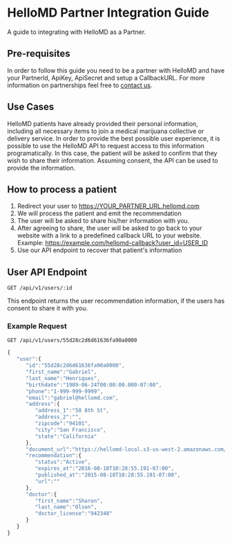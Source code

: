 # HelloMD Partner Integration Guide
A guide to integrating with HelloMD as a Partner.

## Pre-requisites
In order to follow this guide you need to be a partner with HelloMD and have your PartnerId, ApiKey, ApiSecret and setup a CallbackURL.
For more information on partnerships feel free to [contact us](mailto:api@hellomd.com).

## Use Cases
HelloMD patients have already provided their personal information, including all necessary items to join a medical marijuana collective or delivery service. In order to provide the best possible user experience, it is possible to use the HelloMD API to request access to this information programatically. In this case, the patient will be asked to confirm that they wish to share their information. Assuming consent, the API can be used to provide the information.

## How to process a patient
1. Redirect your user to https://YOUR_PARTNER_URL.hellomd.com
2. We will process the patient and emit the recommendation
3. The user will be asked to share his/her information with you.
4. After agreeing to share, the user will be asked to go back to your website with a link to a predefined callback URL to your website. Example: https://example.com/hellomd-callback?user_id=USER_ID
5. Use our API endpoint to recover that patient's information

## User API Endpoint
```
GET /api/v1/users/:id
```
This endpoint returns the user recommendation information, if the users has consent to share it with you.

### Example Request
```
GET /api/v1/users/55d28c2d6d61636fa90a0000
```
```javascript
{  
   "user":{  
      "id":"55d28c2d6d61636fa90a0000",
      "first_name":"Gabriel",
      "last_name":"Henriques",
      "birthdate":"1989-06-24T00:00:00.000-07:00",
      "phone":"1-999-999-9999",
      "email":"gabriel@hellomd.com",
      "address":{  
         "address_1":"50 8th St",
         "address_2":"",
         "zipcode":"94101",
         "city":"San Francisco",
         "state":"California"
      },
      "document_url":"https://hellomd-local.s3-us-west-2.amazonaws.com/drivers_license/55d28c2d6d61636fa90a0000/drivers_license.jpg?X-Amz-Expires=600\\u0026X-Amz-Date=20150818T181012Z\\u0026X-Amz-Algorithm=AWS4-HMAC-SHA256\\u0026X-Amz-Credential=AKIAJ2ZQND3P2XLATVTQ/20150818/us-west-2/s3/aws4_request\\u0026X-Amz-SignedHeaders=host\\u0026X-Amz-Signature=b6686ccbfd7186aefea598d740fd64e9bfa87e72561655cbff2f9cc8be5b7835",
      "recommendation":{  
         "status":"Active",
         "expires_at":"2016-08-18T10:28:55.191-07:00",
         "published_at":"2015-08-18T10:28:55.191-07:00",
         "url":""
      },
      "doctor":{  
         "first_name":"Sharon",
         "last_name":"Olson",
         "doctor_license":"942348"
      }
   }
}
```
